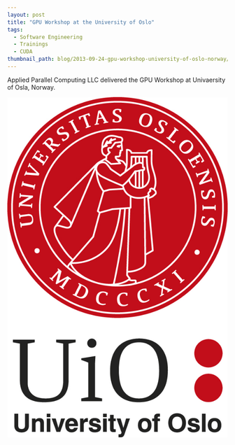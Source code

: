 ```yaml
---
layout: post
title: "GPU Workshop at the University of Oslo"
tags:
  - Software Engineering
  - Trainings
  - CUDA
thumbnail_path: blog/2013-09-24-gpu-workshop-university-of-oslo-norway/university_logo.png
---
```


Applied Parallel Computing LLC delivered the GPU Workshop at Univaersity of Osla, Norway.

![alt text](\assets\img\blog\2013-09-24-gpu-workshop-university-of-oslo-norway\university_logo.png "Logo Title Text 1")
